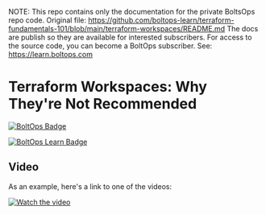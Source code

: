 <!-- note marker start -->
NOTE: This repo contains only the documentation for the private BoltsOps repo code.
Original file: https://github.com/boltops-learn/terraform-fundamentals-101/blob/main/terraform-workspaces/README.md
The docs are publish so they are available for interested subscribers.
For access to the source code, you can become a BoltOps subscriber.
See: https://learn.boltops.com

<!-- note marker end -->

# Terraform Workspaces: Why They're Not Recommended

[![BoltOps Badge](https://img.boltops.com/boltops/badges/boltops-badge.png)](https://www.boltops.com)

[![BoltOps Learn Badge](https://img.boltops.com/boltops-learn/boltops-learn.png)](https://learn.boltops.com)

## Video

As an example, here's a link to one of the videos:

[![Watch the video](https://learn-uploads.boltops.com/bkd8s3uk10c97wq88uf9nxwrdboy)](https://learn.boltops.com/courses/terraform-fundamentals-101/lessons/terraform-workspaces-why-they-re-not-recommended)
